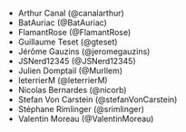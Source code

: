 - Arthur Canal (@canalarthur)
- BatAuriac (@BatAuriac)
- FlamantRose (@FlamantRose)
- Guillaume Teset (@gteset)
- Jérôme Gauzins (@jeromegauzins)
- JSNerd12345 (@JSNerd12345)
- Julien Domptail (@Murllem)
- leterrierM (@leterrierM)
- Nicolas Bernardes (@nicorb)
- Stefan Von Carstein (@stefanVonCarstein)
- Stéphane Rimlinger (@srimlinger)
- Valentin Moreau (@ValentinMoreau)
